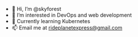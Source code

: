 - 👋 Hi, I’m @skyforest
- 👀 I’m interested in DevOps and web development
- 🌱 Currently learning Kubernetes
- 📫 Email me at rideplanetexpress@gmail.com

<!---
skyforest/skyforest is a ✨ special ✨ repository because its `README.md` (this file) appears on your GitHub profile.
You can click the Preview link to take a look at your changes.
--->
